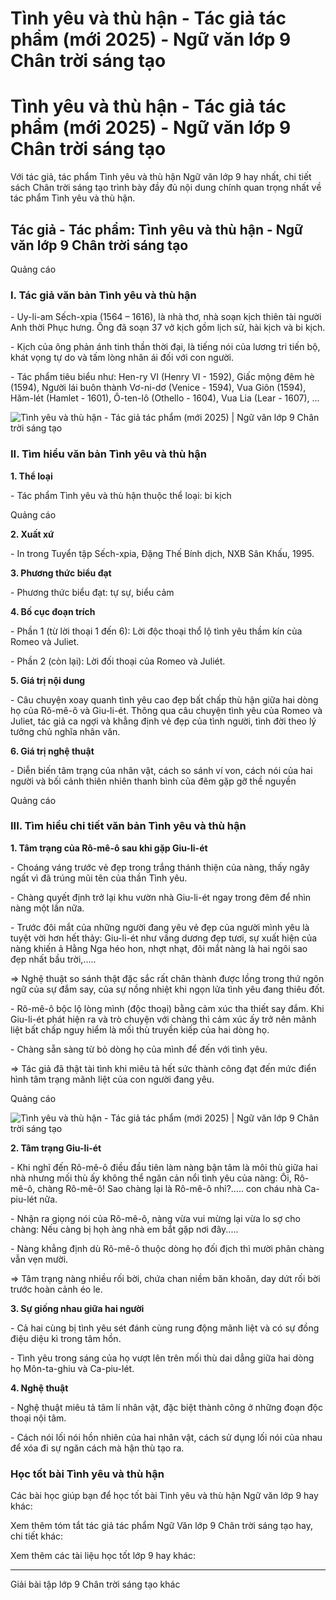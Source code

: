 # Tình yêu và thù hận - Tác giả tác phẩm (mới 2025) - Ngữ văn lớp 9 Chân trời sáng tạo

# Tình yêu và thù hận - Tác giả tác phẩm (mới 2025) - Ngữ văn lớp 9 Chân trời sáng tạo

Với tác giả, tác phẩm Tình yêu và thù hận Ngữ văn lớp 9 hay nhất, chi tiết sách Chân trời sáng tạo trình bày đầy đủ nội dung chính quan trọng nhất về tác phẩm Tình yêu và thù hận.

## Tác giả - Tác phẩm: Tình yêu và thù hận - Ngữ văn lớp 9 Chân trời sáng tạo

Quảng cáo

### **I. Tác giả văn bản Tình yêu và thù hận**

\- Uy-li-am Sếch-xpia (1564 – 1616), là nhà thơ, nhà soạn kịch thiên tài người Anh thời Phục hưng. Ông đã soạn 37 vở kịch gồm lịch sử, hài kịch và bi kịch.

\- Kịch của ông phản ánh tinh thần thời đại, là tiếng nói của lương tri tiến bộ, khát vọng tự do và tấm lòng nhân ái đối với con người.

\- Tác phẩm tiêu biểu như: Hen-ry VI (Henry VI - 1592), Giấc mộng đêm hè (1594), Người lái buôn thành Vơ-ni-dơ (Venice - 1594), Vua Giôn (1594), Hăm-lét (Hamlet - 1601), Ô-ten-lô (Othello - 1604), Vua Lia (Lear - 1607), ... 

![Tình yêu và thù hận - Tác giả tác phẩm \(mới 2025\) | Ngữ văn lớp 9 Chân trời sáng tạo](https://vietjack.com/soan-van-lop-9-ct/images/tac-gia-tac-pham-tinh-yeu-va-thu-han-236296.PNG)

### **II. Tìm hiểu văn bản Tình yêu và thù hận**

**1\. Thể loại**

\- Tác phẩm Tình yêu và thù hận thuộc thể loại: bi kịch

Quảng cáo

**2\. Xuất xứ**

\- In trong Tuyển tập Sếch-xpia, Đặng Thế Bính dịch, NXB Sân Khấu, 1995.

**3\. Phương thức biểu đạt**

\- Phương thức biểu đạt: tự sự, biểu cảm

**4\. Bố cục đoạn trích**

\- Phần 1 (từ lời thoại 1 đến 6): Lời độc thoại thổ lộ tình yêu thầm kín của Romeo và Juliet.

\- Phần 2 (còn lại): Lời đối thoại của Romeo và Juliét.

**5\. Giá trị nội dung**

\- Câu chuyện xoay quanh tình yêu cao đẹp bất chấp thù hận giữa hai dòng họ của Rô-mê-ô và Giu-li-ét. Thông qua câu chuyện tình yêu của Romeo và Juliet, tác giả ca ngợi và khẳng định vẻ đẹp của tình người, tình đời theo lý tưởng chủ nghĩa nhân văn.

**6\. Giá trị nghệ thuật**

\- Diễn biến tâm trạng của nhân vật, cách so sánh ví von, cách nói của hai người và bối cảnh thiên nhiên thanh bình của đêm gặp gỡ thề nguyền

Quảng cáo

### **III. Tìm hiểu chi tiết văn bản Tình yêu và thù hận**

**1\. Tâm trạng của Rô-mê-ô sau khi gặp Giu-li-ét**

\- Choáng váng trước vẻ đẹp trong trắng thánh thiện của nàng, thấy ngây ngất vì đã trúng mũi tên của thần Tình yêu.

\- Chàng quyết định trở lại khu vườn nhà Giu-li-ét ngay trong đêm để nhìn nàng một lần nữa.

\- Trước đôi mắt của những người đang yêu vẻ đẹp của người mình yêu là tuyệt vời hơn hết thảy: Giu-li-ét như vầng dương đẹp tươi, sự xuất hiện của nàng khiến ả Hằng Nga héo hon, nhợt nhạt, đôi mắt nàng là hai ngôi sao đẹp nhất bầu trời,.....

⇒ Nghệ thuật so sánh thật đặc sắc rất chân thành được lồng trong thứ ngôn ngữ của sự đắm say, của sự nồng nhiệt khi ngọn lửa tình yêu đang thiêu đốt.

\- Rô-mê-ô bộc lộ lòng mình (độc thoại) bằng cảm xúc tha thiết say đắm. Khi Giu-li-ét phát hiện ra và trò chuyện với chàng thì cảm xúc ấy trở nên mãnh liệt bất chấp nguy hiểm là mối thù truyền kiếp của hai dòng họ.

\- Chàng sẵn sàng từ bỏ dòng họ của mình để đến với tình yêu.

⇒ Tác giả đã thật tài tình khi miêu tả hết sức thành công đạt đến mức điển hình tâm trạng mãnh liệt của con người đang yêu.

Quảng cáo

![Tình yêu và thù hận - Tác giả tác phẩm \(mới 2025\) | Ngữ văn lớp 9 Chân trời sáng tạo](https://vietjack.com/soan-van-lop-9-ct/images/tac-gia-tac-pham-tinh-yeu-va-thu-han-236297.PNG)

**2\. Tâm trạng Giu-li-ét**

\- Khi nghĩ đến Rô-mê-ô điều đầu tiên làm nàng bận tâm là môi thù giữa hai nhà nhưng mối thù ấy không thể ngăn cản nổi tình yêu của nàng: Ôi, Rô-mê-ô, chàng Rô-mê-ô! Sao chàng lại là Rô-mê-ô nhỉ?..... con cháu nhà Ca-piu-lét nữa.

\- Nhận ra giọng nói của Rô-mê-ô, nàng vừa vui mừng lại vừa lo sợ cho chàng: Nếu càng bị họh àng nhà em bắt gặp nơi đây.....

\- Nàng khẳng định dù Rô-mê-ô thuộc dòng họ đối địch thì mười phân chàng vẫn vẹn mười.

⇒ Tâm trạng nàng nhiều rối bời, chứa chan niềm băn khoăn, day dứt rối bời trước hoàn cảnh éo le.

**3\. Sự giống nhau giữa hai người**

\- Cả hai cùng bị tình yêu sét đánh cùng rung động mãnh liệt và có sự đồng điệu diệu kì trong tâm hồn.

\- Tình yêu trong sáng của họ vượt lên trên mối thù dai dẳng giữa hai dòng họ Môn-ta-ghiu và Ca-piu-lét.

**4\. Nghệ thuật**

\- Nghệ thuật miêu tả tâm lí nhân vật, đặc biệt thành công ở những đoạn độc thoại nội tâm.

\- Cách nói lối nói hồn nhiên của hai nhân vật, cách sử dụng lối nói của nhau để xóa đi sự ngăn cách mà hận thù tạo ra.

### **Học tốt bài Tình yêu và thù hận**

Các bài học giúp bạn để học tốt bài Tình yêu và thù hận Ngữ văn lớp 9 hay khác:

Xem thêm tóm tắt tác giả tác phẩm Ngữ Văn lớp 9 Chân trời sáng tạo hay, chi tiết khác:

Xem thêm các tài liệu học tốt lớp 9 hay khác:

* * *

Giải bài tập lớp 9 Chân trời sáng tạo khác
